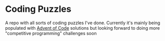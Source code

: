 # Coding Puzzles

A repo with all sorts of coding puzzles I've done.
Currently it's mainly being populated with [Advent of Code](https://adventofcode.com/) solutions but looking forward to doing more "competitive programming" challenges soon

